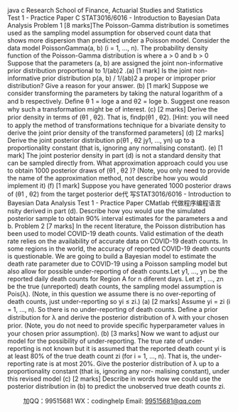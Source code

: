 java c
Research School of Finance, Actuarial Studies and Statistics  
Test 1 - Practice Paper C 
STAT3016/6016 - Introduction to Bayesian Data Analysis 
Problem 1 [8 marks]The   Poisson-Gamma   distribution   is   sometimes   used   as   the   sampling   model   assumption   for   observed   count   data that   shows   more   dispersion than predicted under   a   Poisson   model. Consider the   data   model  PoissonGamma(a, b) (i = 1, ..., n). The probability density function of the Poisson-Gamma distribution   is
where   a   > 0   and   b   >   0
Suppose that the parameters   (a,   b) are assigned the joint non-informative prior   distribution   proportional   to   1/(ab)2   .(a)    [1 mark] Is   the   joint   non-informative   prior   distribution   p(a,   b)   /   1/(ab)2                                                                                                                                                                                                                     a
proper   or   improper   prior   distribution? Give   a   reason   for   your   answer.
(b)    [1 mark] Suppose we consider transforming the parameters by taking the natural logarithm of a and   b   respectively. Deﬁne   θ   1    =   loge   a   and   θ2    =   loge   b. Suggest   one   reason   why   such   a   transformation   might   be   of interest.
(c)    [2   marks]   Derive   the   prior   density   in   terms   of   (θ1   ,   θ2). That   is,   ﬁndp(θ1   ,   θ2).    [Hint: you   will   need to   apply   the   method   of transformations   technique   for   a   bivariate   density   to   derive   the joint   prior   density   of the   transformed   parameters]
(d)    [2 marks]   Derive the joint posterior   distribution p(θ1   ,   θ2 jy1, ...,   yn) up   to   a   proportionality   constant   (that   is,   ignoring   any   normalising   constant).
(e)    [1   mark]   The   joint   posterior   density   in   part (d)   is   not   a   standard   density   that   can   be   sampled   directly   from. What   approximation   approach   could   you   use   to   obtain 1000   posterior   draws   of   (θ1   , θ2   )?         (Note,   you   only   need   to   provide   the   name   of   the   approximation   method,   not   describe   how   you   would   implement   it)
(f)    [1    mark]   Suppose   you   have   generated 1000   posterior   draws   of   (θ1   ,   θ2)   from   the   target   posterior de代 写STAT3016/6016 - Introduction to Bayesian Data Analysis Test 1 - Practice Paper CMatlab
代做程序编程语言nsity   derived   in   part   (d).   Describe   how you would   use the   simulated   posterior   sample to   obtain   90%   interval   estimates   for   the   parameters   a   and   b.
Problem 2 [7 marks] In the recent literature, the   Poisson distribution   has   been   used   to   model   COVID-19   death   counts.    Valid   estimation   of   the   death   rate   relies   on   the   availability   of   accurate   data   on   COVID-19   death   counts.    In   some   regions   in   the   world,   the   accuracy   of   reported   COVID-19   death   counts   is   questionable. We   are   going to build a Bayesian model   to   estimate   the   death   rate   parameter   due   to   COVID-19   using   a   Poisson   sampling   model   but   also   allow   for   possible   under-reporting   of death   counts.Let   y1, ...,   yn      be   the   reported   daily   death   counts   for   Region   A   for   n   diferent   days. Let z1   , ...,   zn      be   the   true   (unreported)   death   counts,   the   sampling   model   assumption   is  Pois(λ). (Note, in this question   we   assume   there   is   no   over-reporting   of death   counts, just   under-reporting   so   yi ≤ zi.)
(a)    [2   marks]   Assume   yi      =   zi         (i   =   1, ...,   n).    So   there   is   no   under-reporting   of   death   counts. Deﬁne   a prior   distribution   for   λ   and   derive   the   posterior   distribution   of   λ   with   your   chosen   prior.    (Note,   you   do   not   need   to   provide   speciﬁc   hyperparameter   values   in   your   chosen   prior   assumption).
(b)    [3   marks]   Now   we   want   to   adjust   our   model   for   the   possibility   of   under-reporting. The   true   rate   of under-reporting is not known   but   it   is   assumed that   the   reported   death   count   yi    is   at   least   80%   of the   true   death   count   zi    (for   i =   1, ...,   n).    That   is,   the   under-reporting   rate   is   at   most   20%.
Give   the   posterior   distribution   of   λ   up   to   a   proportionality   constant      (that   is,   ignoring   any   nor-   malising   constant),   under   this   revised   model
(c)    [2    marks]    Describe   in   words   how   we   could   use   the   posterior   distribution   in    (b)   to    predict   the   unobserved   true   death   counts   zi.









         
加QQ：99515681  WX：codinghelp  Email: 99515681@qq.com
